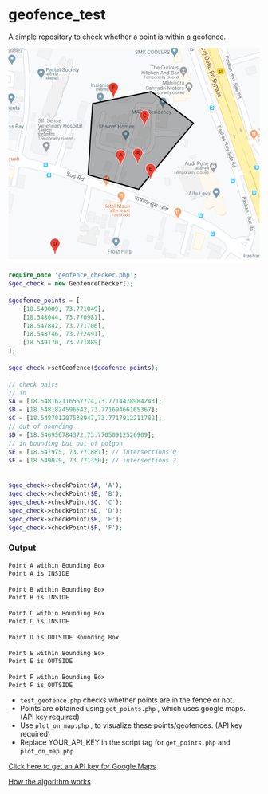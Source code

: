 # geofence_test
A simple repository to check whether a point is within a geofence.

![Geofence](image.png)

```php
require_once 'geofence_checker.php';
$geo_check = new GeofenceChecker();

$geofence_points = [
	[18.549009, 73.771049],
	[18.548044, 73.770981],
	[18.547842, 73.771706],
	[18.548746, 73.772491],
	[18.549170, 73.771889]
];

$geo_check->setGeofence($geofence_points);

// check pairs
// in
$A = [18.548162116567774,73.7714478984243];
$B = [18.5481824596542,73.77169466165367];
$C = [18.548701207538947,73.7717912211782];
// out of bounding
$D = [18.546956784372,73.77050912526909];
// in bounding but out of polgon
$E = [18.547975, 73.771881]; // intersections 0
$F = [18.549079, 73.771350]; // intersections 2


$geo_check->checkPoint($A, 'A');
$geo_check->checkPoint($B, 'B');
$geo_check->checkPoint($C, 'C');
$geo_check->checkPoint($D, 'D');
$geo_check->checkPoint($E, 'E');
$geo_check->checkPoint($F, 'F');

```
### Output
```
Point A within Bounding Box
Point A is INSIDE

Point B within Bounding Box
Point B is INSIDE

Point C within Bounding Box
Point C is INSIDE

Point D is OUTSIDE Bounding Box

Point E within Bounding Box
Point E is OUTSIDE

Point F within Bounding Box
Point F is OUTSIDE
```


* `test_geofence.php` checks whether points are in the fence or not.
* Points are obtained using `get_points.php` , which uses google maps. (API key required)
* Use `plot_on_map.php` , to visualize these points/geofences. (API key required)
* Replace YOUR_API_KEY in the script tag for `get_points.php` and `plot_on_map.php`

[Click here to get an API key for Google Maps](https://developers.google.com/maps/documentation/javascript/get-api-key)

[How the algorithm works](http://stackoverflow.com/questions/217578/how-can-i-determine-whether-a-2d-point-is-within-a-polygon)


